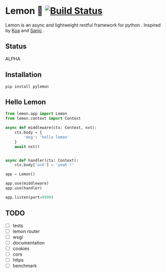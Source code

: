 # Lemon 🍋 [![Build Status](https://travis-ci.org/joway/lemon.svg?branch=master)](https://travis-ci.org/joway/lemon)

Lemon is an async and lightweight restful framework for python .  Inspired by [Koa](https://github.com/koajs/koa) and [Sanic](https://github.com/channelcat/sanic) .


## Status

ALPHA

## Installation

```shell
pip install pylemon
```

## Hello Lemon

```python
from lemon.app import Lemon
from lemon.context import Context

async def middleware(ctx: Context, nxt):
    ctx.body = {
        'msg': 'hello lemon'
    }
    await nxt()


async def handler(ctx: Context):
    ctx.body['ack'] = 'yeah !'

app = Lemon()

app.use(middleware)
app.use(handler)

app.listen(port=9999)

```

## TODO

- [ ] tests
- [ ] lemon router
- [ ] wsgi
- [ ] documentation
- [ ] cookies
- [ ] cors
- [ ] https
- [ ] benchmark
